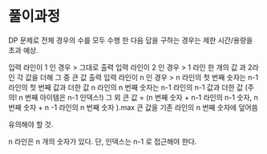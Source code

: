 # 풀이과정 

DP 문제로 전체 경우의 수를 모두 수행 한 다음 답을 구하는 경우는 제한 시간/용량을 초과 예상.

입력 라인이 1 인 경우 > 그대로 출력
입력 라인이 2 인 경우 > 1 라인 한 개의 값 과 2라인 각 값을 더해 그 중 큰 값 출력
입력 라인이 n 인 경우 >
  n 라인의 첫 번째 숫자는 n-1 라인의 첫 번째 값과 더한 값
  n 라인의 n 번째 숫자는 n-1 라인의 n-1 값과 더한 값 (주의! n 번째 아이템은 n-1 인덱스!)
  그 외 
    큰 값 = (n 번째 숫자 + n-1 라인의 n-1 숫자,  n 번째 숫자 + n -1 라인의 n 번째 숫자  ).max
    큰 값을 기존 라인의 n 번째 숫자에 덮어씀

유의해야 할 것.

n 라인은 n 개의 숫자가 있다. 단, 인덱스는 n-1 로 접근해야 한다.
